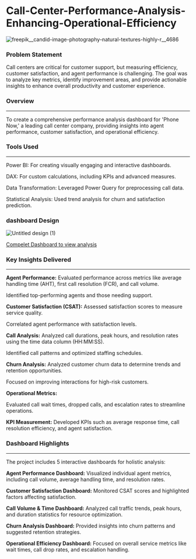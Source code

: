 # Call-Center-Performance-Analysis-Enhancing-Operational-Efficiency

![freepik__candid-image-photography-natural-textures-highly-r__4686](https://github.com/user-attachments/assets/0e7a9d16-a0cc-401f-ab64-67ce69d4834e)





### Problem Statement

Call centers are critical for customer support, but measuring efficiency, customer satisfaction, and agent performance is challenging. The goal was to analyze key metrics, identify improvement areas, and provide actionable insights to enhance overall productivity and customer experience.

### Overview

---

To create a comprehensive performance analysis dashboard for 'Phone Now,' a leading call center company, providing insights into agent performance, customer satisfaction, and operational efficiency.  
### Tools Used

---

Power BI: For creating visually engaging and interactive dashboards.

DAX: For custom calculations, including KPIs and advanced measures.

Data Transformation: Leveraged Power Query for preprocessing call data.

Statistical Analysis: Used trend analysis for churn and satisfaction prediction.

### dashboard Design


![Untitled design (1)](https://github.com/user-attachments/assets/81d8eccf-dacd-4c13-a1c5-b61e37098253)

[Compelet Dashboard to view analysis](https://app.powerbi.com/view?r=eyJrIjoiNWY2NzViZDMtZTRkMi00MjE0LWFkODctZTlhZDViODg5MWJmIiwidCI6IjViOGEyNGIxLTA5MjgtNDdmZC04MzhmLTgwYTMxNTVhM2NhZiJ9)





### Key Insights Delivered

---

**Agent Performance:**
Evaluated performance across metrics like average handling time (AHT), first call resolution (FCR), and call volume.

Identified top-performing agents and those needing support.

**Customer Satisfaction (CSAT):**
Assessed satisfaction scores to measure service quality.

Correlated agent performance with satisfaction levels.

**Call Analysis:**
Analyzed call durations, peak hours, and resolution rates using the time data column (HH:MM:SS).

Identified call patterns and optimized staffing schedules.

**Churn Analysis:**
Analyzed customer churn data to determine trends and retention opportunities.

Focused on improving interactions for high-risk customers.

**Operational Metrics:**

Evaluated call wait times, dropped calls, and escalation rates to streamline operations.

**KPI Measurement:**
Developed KPIs such as average response time, call resolution efficiency, and agent satisfaction.

### Dashboard Highlights

---

The project includes 5 interactive dashboards for holistic analysis:

**Agent Performance Dashboard:**
Visualized individual agent metrics, including call volume, average handling time, and resolution rates.

**Customer Satisfaction Dashboard:**
Monitored CSAT scores and highlighted factors affecting satisfaction.

**Call Volume & Time Dashboard:**
Analyzed call traffic trends, peak hours, and duration statistics for resource optimization.

**Churn Analysis Dashboard:**
Provided insights into churn patterns and suggested retention strategies.

**Operational Efficiency Dashboard:**
Focused on overall service metrics like wait times, call drop rates, and escalation handling.

